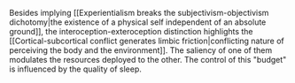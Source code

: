 Besides implying [[Experientialism breaks the subjectivism-objectivism dichotomy|the existence of a physical self independent of an absolute ground]], the interoception-exteroception distinction highlights the [[Cortical-subcortical conflict generates limbic friction|conflicting nature of perceiving the body and the environment]]. The saliency of one of them modulates the resources deployed to the other. The control of this "budget" is influenced by the quality of sleep.